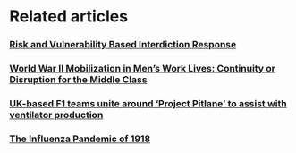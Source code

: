# Related articles

### [Risk and Vulnerability Based Interdiction Response](https://www.dietid.com/covid19)

### [World War II Mobilization in Men’s Work Lives: Continuity or Disruption for the Middle Class](https://www.ncbi.nlm.nih.gov/pmc/articles/PMC5027899/)

### [UK-based F1 teams unite around ‘Project Pitlane’ to assist with ventilator production](https://www.formula1.com/en/latest/article.uk-based-f1-teams-unite-around-project-pitlane-to-assist-with-ventilator.7G8gQu9v8j6aSgqk3P52fp.html)

### [The Influenza Pandemic of 1918](https://virus.stanford.edu/uda/)
